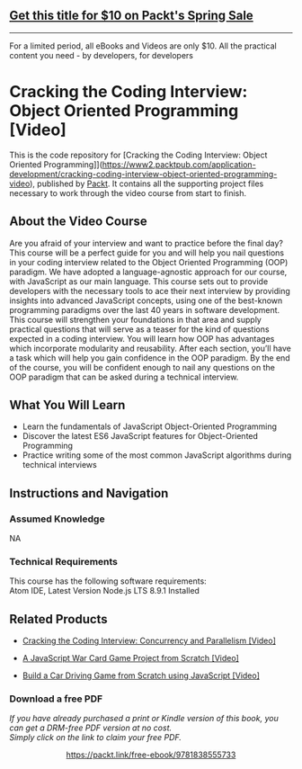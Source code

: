 ## [Get this title for $10 on Packt's Spring Sale](https://www.packt.com/V13713?utm_source=github&utm_medium=packt-github-repo&utm_campaign=spring_10_dollar_2022)
-----
For a limited period, all eBooks and Videos are only $10. All the practical content you need \- by developers, for developers

# Cracking the Coding Interview: Object Oriented Programming [Video]
This is the code repository for [Cracking the Coding Interview: Object Oriented Programming]](https://www2.packtpub.com/application-development/cracking-coding-interview-object-oriented-programming-video), published by [Packt](https://www.packtpub.com/?utm_source=github). It contains all the supporting project files necessary to work through the video course from start to finish.
## About the Video Course
Are you afraid of your interview and want to practice before the final day? This course will be a perfect guide for you and will help you nail questions in your coding interview related to the Object Oriented Programming (OOP) paradigm. We have adopted a language-agnostic approach for our course, with JavaScript as our main language. 
This course sets out to provide developers with the necessary tools to ace their next interview by providing insights into advanced JavaScript concepts, using one of the best-known programming paradigms over the last 40 years in software development. This course will strengthen your foundations in that area and supply practical questions that will serve as a teaser for the kind of questions expected in a coding interview. You will learn how OOP has advantages which incorporate modularity and reusability. 
After each section, you’ll have a task which will help you gain confidence in the OOP paradigm. By the end of the course, you will be confident enough to nail any questions on the OOP paradigm that can be asked during a technical interview.

<H2>What You Will Learn</H2>
<DIV class=book-info-will-learn-text>
<UL>
<LI>Learn the fundamentals of JavaScript Object-Oriented Programming 
<LI>Discover the latest ES6 JavaScript features for Object-Oriented Programming
<LI>Practice writing some of the most common JavaScript algorithms during technical interviews </LI></UL></DIV>

## Instructions and Navigation
### Assumed Knowledge
NA  
### Technical Requirements
This course has the following software requirements:<br/>
Atom IDE, Latest Version
Node.js LTS 8.9.1 Installed

## Related Products
* [Cracking the Coding Interview: Concurrency and Parallelism [Video]](https://www2.packtpub.com/application-development/cracking-coding-interview-concurrency-and-parallelism-video)

* [A JavaScript War Card Game Project from Scratch [Video]](https://www.packtpub.com/application-development/javascript-war-card-game-project-scratch-video?utm_source=github&utm_medium=repository&utm_campaign=9781789809459)

* [Build a Car Driving Game from Scratch using JavaScript [Video]](https://www.packtpub.com/application-development/build-car-driving-game-scratch-using-javascript-video?utm_source=github&utm_medium=repository&utm_campaign=9781838824648)

### Download a free PDF

 <i>If you have already purchased a print or Kindle version of this book, you can get a DRM-free PDF version at no cost.<br>Simply click on the link to claim your free PDF.</i>
<p align="center"> <a href="https://packt.link/free-ebook/9781838555733">https://packt.link/free-ebook/9781838555733 </a> </p>
